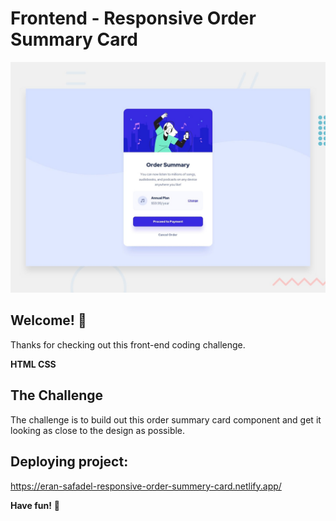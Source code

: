 # Frontend - Responsive Order Summary Card

![Design preview for the Order summary card coding challenge](./design/desktop-preview.jpg)

## Welcome! 👋

Thanks for checking out this front-end coding challenge.


**HTML CSS**

## The Challenge

The challenge is to build out this order summary card component and get it looking as close to the design as possible.


## Deploying project:
https://eran-safadel-responsive-order-summery-card.netlify.app/


**Have fun!** 🚀
